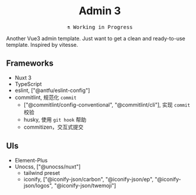 <h1 align="center">
Admin 3
</h1>

<pre align="center">
⚗️ Working in Progress
</pre>

Another Vue3 admin template. Just want to get a clean and ready-to-use template. Inspired by vitesse.

## Frameworks  
- Nuxt 3  
- TypeScript  
- eslint, ["@antfu/eslint-config"]  
- commitlint, 规范化 `commit`  
  - ["@commitlint/config-conventional", "@commitlint/cli"], 实现 `commit` 校验  
  - husky, 使用 `git hook` 帮助  
  - commitizen，交互式提交

## UIs
- Element-Plus
- Unocss, ["@unocss/nuxt"]
  - tailwind preset
  - iconify, ["@iconify-json/carbon", "@iconify-json/ep", "@iconify-json/logos", "@iconify-json/twemoji"]

